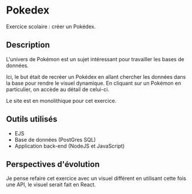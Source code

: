 # Pokedex
Exercice scolaire : créer un Pokédex.

## Description
L'univers de Pokémon est un sujet intéressant pour travailler les bases de données. 

Ici, le but était de recréer un Pokédex en allant chercher les données dans la base pour rendre le visuel dynamique. En cliquant sur un Pokémon en particulier, on accède au détail de celui-ci.

Le site est en monolithique pour cet exercice.

## Outils utilisés
- EJS
- Base de données (PostGres SQL)
- Application back-end (NodeJS et JavaScript)

## Perspectives d'évolution
Je pense refaire cet exercice avec un visuel différent en utilisant cette fois une API, le visuel serait fait en React.
